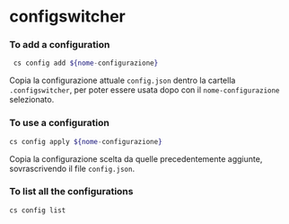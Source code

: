 # configswitcher

### To add a configuration
```bash
 cs config add ${nome-configurazione}
```
Copia la configurazione attuale `config.json` dentro la cartella `.configswitcher`, per poter essere usata dopo con il `nome-configurazione` selezionato.


### To use a configuration
```bash
cs config apply ${nome-configurazione}
```

Copia la configurazione scelta da quelle precedentemente aggiunte, sovrascrivendo il file `config.json`.


### To list all the configurations 

```bash
cs config list
```
